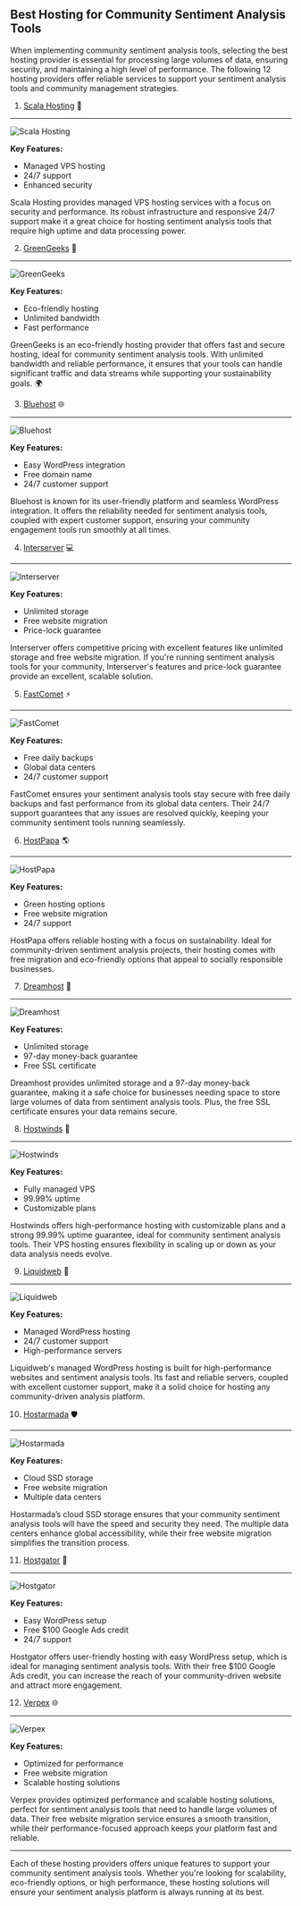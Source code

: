 Best Hosting for Community Sentiment Analysis Tools
-------------------------------------------------

When implementing community sentiment analysis tools, selecting the best hosting provider is essential for processing large volumes of data, ensuring security, and maintaining a high level of performance. The following 12 hosting providers offer reliable services to support your sentiment analysis tools and community management strategies.

1. [Scala Hosting](https://snipitx.com/scala-jy) 🚀  
------------------------------------------------  
![Scala Hosting](https://i.imgur.com/uJ5JIK3.png "Scala Web Hosting")  

**Key Features:**  
- Managed VPS hosting  
- 24/7 support  
- Enhanced security  

Scala Hosting provides managed VPS hosting services with a focus on security and performance. Its robust infrastructure and responsive 24/7 support make it a great choice for hosting sentiment analysis tools that require high uptime and data processing power. 

2. [GreenGeeks](https://snipitx.com/greengeeks-jy) 🌿  
----------------------------------------------  
![GreenGeeks](https://i.imgur.com/eEwuntu.jpg "GreenGeeks Hosting")  

**Key Features:**  
- Eco-friendly hosting  
- Unlimited bandwidth  
- Fast performance  

GreenGeeks is an eco-friendly hosting provider that offers fast and secure hosting, ideal for community sentiment analysis tools. With unlimited bandwidth and reliable performance, it ensures that your tools can handle significant traffic and data streams while supporting your sustainability goals. 🌍

3. [Bluehost](https://snipitx.com/bluehost-jy) 🌐  
-----------------------------------------  
![Bluehost](https://i.imgur.com/PasFF9E.jpeg "Bluehost Hosting")  

**Key Features:**  
- Easy WordPress integration  
- Free domain name  
- 24/7 customer support  

Bluehost is known for its user-friendly platform and seamless WordPress integration. It offers the reliability needed for sentiment analysis tools, coupled with expert customer support, ensuring your community engagement tools run smoothly at all times.

4. [Interserver](https://snipitx.com/interserver-jy) 💻  
----------------------------------------------  
![Interserver](https://i.imgur.com/OM5dOEW.jpeg "Interserver Hosting")  

**Key Features:**  
- Unlimited storage  
- Free website migration  
- Price-lock guarantee  

Interserver offers competitive pricing with excellent features like unlimited storage and free website migration. If you're running sentiment analysis tools for your community, Interserver's features and price-lock guarantee provide an excellent, scalable solution.

5. [FastComet](https://snipitx.com/fastcomet-jy) ⚡  
------------------------------------------  
![FastComet](https://i.imgur.com/7qgXuWp.png "FastComet Hosting")  

**Key Features:**  
- Free daily backups  
- Global data centers  
- 24/7 customer support  

FastComet ensures your sentiment analysis tools stay secure with free daily backups and fast performance from its global data centers. Their 24/7 support guarantees that any issues are resolved quickly, keeping your community sentiment tools running seamlessly.

6. [HostPapa](https://snipitx.com/hostpapa-jy) 🌎  
------------------------------------------  
![HostPapa](https://i.imgur.com/ouDTkvl.jpeg "HostPapa Hosting")  

**Key Features:**  
- Green hosting options  
- Free website migration  
- 24/7 support  

HostPapa offers reliable hosting with a focus on sustainability. Ideal for community-driven sentiment analysis projects, their hosting comes with free migration and eco-friendly options that appeal to socially responsible businesses.

7. [Dreamhost](https://snipitx.com/dreamhost-jy) 🌙  
-------------------------------------------  
![Dreamhost](https://i.imgur.com/rXIg8ip.jpeg "Dreamhost Hosting")  

**Key Features:**  
- Unlimited storage  
- 97-day money-back guarantee  
- Free SSL certificate  

Dreamhost provides unlimited storage and a 97-day money-back guarantee, making it a safe choice for businesses needing space to store large volumes of data from sentiment analysis tools. Plus, the free SSL certificate ensures your data remains secure.

8. [Hostwinds](https://snipitx.com/hostwinds-jy) 💨  
------------------------------------------  
![Hostwinds](https://i.imgur.com/53aSNXx.jpeg "Hostwinds Hosting")  

**Key Features:**  
- Fully managed VPS  
- 99.99% uptime  
- Customizable plans  

Hostwinds offers high-performance hosting with customizable plans and a strong 99.99% uptime guarantee, ideal for community sentiment analysis tools. Their VPS hosting ensures flexibility in scaling up or down as your data analysis needs evolve.

9. [Liquidweb](https://snipitx.com/liquidweb-jy) 🌊  
-------------------------------------------  
![Liquidweb](https://i.imgur.com/4IvT9SC.jpeg "Liquidweb Hosting")  

**Key Features:**  
- Managed WordPress hosting  
- 24/7 customer support  
- High-performance servers  

Liquidweb's managed WordPress hosting is built for high-performance websites and sentiment analysis tools. Its fast and reliable servers, coupled with excellent customer support, make it a solid choice for hosting any community-driven analysis platform.

10. [Hostarmada](https://snipitx.com/hostarmada-jy) 🛡️  
---------------------------------------------  
![Hostarmada](https://i.imgur.com/KFbdf3o.jpeg "Hostarmada Hosting")  

**Key Features:**  
- Cloud SSD storage  
- Free website migration  
- Multiple data centers  

Hostarmada’s cloud SSD storage ensures that your community sentiment analysis tools will have the speed and security they need. The multiple data centers enhance global accessibility, while their free website migration simplifies the transition process.

11. [Hostgator](https://snipitx.com/hostgator-jy) 🐊  
--------------------------------------------  
![Hostgator](https://i.imgur.com/BcVkH57.jpeg "Hostgator Hosting")  

**Key Features:**  
- Easy WordPress setup  
- Free $100 Google Ads credit  
- 24/7 support  

Hostgator offers user-friendly hosting with easy WordPress setup, which is ideal for managing sentiment analysis tools. With their free $100 Google Ads credit, you can increase the reach of your community-driven website and attract more engagement.

12. [Verpex](https://snipitx.com/verpex-jy) 🌐  
---------------------------------------  
![Verpex](https://i.imgur.com/6x5LhiS.jpeg "Verpex Hosting")  

**Key Features:**  
- Optimized for performance  
- Free website migration  
- Scalable hosting solutions  

Verpex provides optimized performance and scalable hosting solutions, perfect for sentiment analysis tools that need to handle large volumes of data. Their free website migration service ensures a smooth transition, while their performance-focused approach keeps your platform fast and reliable.

-----------------------------------------------------------

Each of these hosting providers offers unique features to support your community sentiment analysis tools. Whether you're looking for scalability, eco-friendly options, or high performance, these hosting solutions will ensure your sentiment analysis platform is always running at its best.
